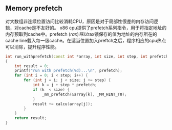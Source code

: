 ## Memory prefetch
对大数组非连续位置访问比较消耗CPU，原因是对于局部性很差的内存访问逻辑，对cache是不友好的。
x86 cpu提供了prefetch系列指令，用于将指定地址的内存预取到cache中。prefetch ($rax)将以$rax锁保存的值为地址的内存所在的cache line载入每一级cache。在适当位置加入preftch之后，程序相应的cpu热点可以消除，提升程序性能。

```C++
int run_withprefetch(const int *array, int size, int step, int prefetch)
{
    int result = 0;
    printf("run with prefetch(%d)...\n", prefetch);
    for (int i = 0; i < step; i++) {
        for (int j = i; j < size; j += step) {
            int k = j + step * prefetch;
            if (k  < size) {
                _mm_prefetch(&array[k], _MM_HINT_T0);
            }
            result += calcu(array[j]);
        }
    }
    return result;
}
```
